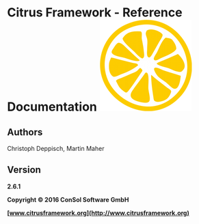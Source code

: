 # Citrus Framework - Reference Documentation ![citrus-logo](images/citrus_logo.png) 

## Authors

Christoph Deppisch, Martin Maher

## Version

**2.6.1**

**Copyright © 2016 ConSol Software GmbH**

**[www.citrusframework.org](http://www.citrusframework.org)**

